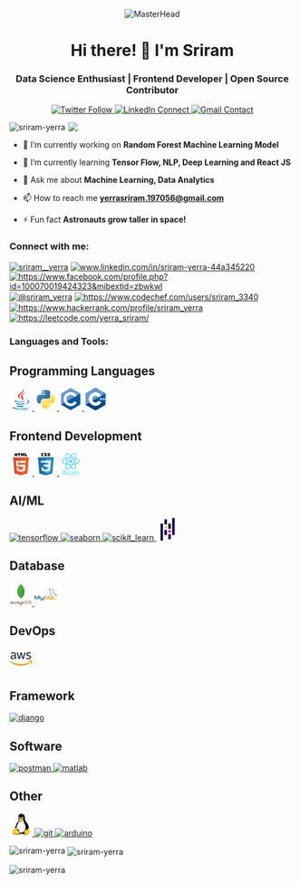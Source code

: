<p align="center">
  <img src="https://encrypted-tbn0.gstatic.com/images?q=tbn:ANd9GcTcfKDw1wV2a_9aS3UcJpHkrihZ6JYmvQJ_YP6wAJ42MTIK7RXeiMQSqZOexGUj5WDF4Q" alt="MasterHead">
</p>


<h1 align="center">Hi there! 👋 I'm Sriram</h1>
<h3 align="center">Data Science Enthusiast | Frontend Developer | Open Source Contributor</h3>
<p align="center">
  <a href="https://twitter.com/sriram__yerra" target="_blank">
    <img src="https://img.shields.io/twitter/follow/sriram__yerra?logo=twitter&style=for-the-badge" alt="Twitter Follow">
  </a>
  <a href="https://www.linkedin.com/in/sriram-yerra-44a345220/" target="_blank">
    <img src="https://img.shields.io/badge/LinkedIn-Connect-blue?style=for-the-badge&logo=linkedin" alt="LinkedIn Connect">
  </a>
  <a href="mailto:yerrasriram.197056@gmail.com" target="_blank">
    <img src="https://img.shields.io/badge/Gmail-Contact-red?style=for-the-badge&logo=gmail" alt="Gmail Contact">
  </a>
</p>


<img align="right" width="400" src="https://cdn.dribbble.com/users/1162077/screenshots/3848914/programmer.gif">


<p align="left"> <img src="https://komarev.com/ghpvc/?username=sriram-yerra&label=Profile%20views&color=0e75b6&style=flat" alt="sriram-yerra" /> </p>

- 🔭 I’m currently working on **Random Forest Machine Learning Model**

- 🌱 I’m currently learning **Tensor Flow, NLP, Deep Learning and React JS**

- 💬 Ask me about **Machine Learning, Data Analytics**

- 📫 How to reach me **yerrasriram.197056@gmail.com**

- ⚡ Fun fact **Astronauts grow taller in space!**

<h3 align="left">Connect with me:</h3>
<p align="left">
<a href="https://twitter.com/sriram__yerra" target="blank"><img align="center" src="https://raw.githubusercontent.com/rahuldkjain/github-profile-readme-generator/master/src/images/icons/Social/twitter.svg" alt="sriram__yerra" height="30" width="40" /></a>
<a href="https://linkedin.com/in/www.linkedin.com/in/sriram-yerra-44a345220" target="blank"><img align="center" src="https://raw.githubusercontent.com/rahuldkjain/github-profile-readme-generator/master/src/images/icons/Social/linked-in-alt.svg" alt="www.linkedin.com/in/sriram-yerra-44a345220" height="30" width="40" /></a>
<a href="https://fb.com/https://www.facebook.com/profile.php?id=100070019424323&mibextid=zbwkwl" target="blank"><img align="center" src="https://raw.githubusercontent.com/rahuldkjain/github-profile-readme-generator/master/src/images/icons/Social/facebook.svg" alt="https://www.facebook.com/profile.php?id=100070019424323&mibextid=zbwkwl" height="30" width="40" /></a>
<a href="https://medium.com/@sriram_yerra" target="blank"><img align="center" src="https://raw.githubusercontent.com/rahuldkjain/github-profile-readme-generator/master/src/images/icons/Social/medium.svg" alt="@sriram_yerra" height="30" width="40" /></a>
<a href="https://www.codechef.com/users/https://www.codechef.com/users/sriram_3340" target="blank"><img align="center" src="https://cdn.jsdelivr.net/npm/simple-icons@3.1.0/icons/codechef.svg" alt="https://www.codechef.com/users/sriram_3340" height="30" width="40" /></a>
<a href="https://www.hackerrank.com/https://www.hackerrank.com/profile/sriram_yerra" target="blank"><img align="center" src="https://raw.githubusercontent.com/rahuldkjain/github-profile-readme-generator/master/src/images/icons/Social/hackerrank.svg" alt="https://www.hackerrank.com/profile/sriram_yerra" height="30" width="40" /></a>
<a href="https://www.leetcode.com/https://leetcode.com/yerra_sriram/" target="blank"><img align="center" src="https://raw.githubusercontent.com/rahuldkjain/github-profile-readme-generator/master/src/images/icons/Social/leet-code.svg" alt="https://leetcode.com/yerra_sriram/" height="30" width="40" /></a>
</p>

<h3 align="left">Languages and Tools:</h3>
<h2>Programming Languages</h2>
<p align="left">
  <a href="https://www.java.com" target="_blank" rel="noreferrer"> <img src="https://raw.githubusercontent.com/devicons/devicon/master/icons/java/java-original.svg" alt="java" width="40" height="40"/> </a>
  <a href="https://www.python.org" target="_blank" rel="noreferrer"> <img src="https://raw.githubusercontent.com/devicons/devicon/master/icons/python/python-original.svg" alt="python" width="40" height="40"/> </a>
  <a href="https://www.cprogramming.com/" target="_blank" rel="noreferrer"> <img src="https://raw.githubusercontent.com/devicons/devicon/master/icons/c/c-original.svg" alt="c" width="40" height="40"/> </a>
  <a href="https://www.w3schools.com/cpp/" target="_blank" rel="noreferrer"> <img src="https://raw.githubusercontent.com/devicons/devicon/master/icons/cplusplus/cplusplus-original.svg" alt="cplusplus" width="40" height="40"/> </a>
</p>

<h2>Frontend Development</h2>
<p align="left">
  <a href="https://www.w3schools.com/html/" target="_blank" rel="noreferrer"> <img src="https://raw.githubusercontent.com/devicons/devicon/master/icons/html5/html5-original-wordmark.svg" alt="html5" width="40" height="40"/> </a>
  <a href="https://www.w3schools.com/css/" target="_blank" rel="noreferrer"> <img src="https://raw.githubusercontent.com/devicons/devicon/master/icons/css3/css3-original-wordmark.svg" alt="css3" width="40" height="40"/> </a>
  <a href="https://reactjs.org/" target="_blank" rel="noreferrer"> <img src="https://raw.githubusercontent.com/devicons/devicon/master/icons/react/react-original-wordmark.svg" alt="react" width="40" height="40"/> </a>
</p>

<h2>AI/ML</h2>
<p align="left">
  <a href="https://www.tensorflow.org" target="_blank" rel="noreferrer"> <img src="https://www.vectorlogo.zone/logos/tensorflow/tensorflow-icon.svg" alt="tensorflow" width="40" height="40"/> </a>
  <a href="https://seaborn.pydata.org/" target="_blank" rel="noreferrer"> <img src="https://seaborn.pydata.org/_images/logo-mark-lightbg.svg" alt="seaborn" width="40" height="40"/> </a>
  <a href="https://scikit-learn.org/" target="_blank" rel="noreferrer"> <img src="https://upload.wikimedia.org/wikipedia/commons/0/05/Scikit_learn_logo_small.svg" alt="scikit_learn" width="40" height="40"/> </a>
  <a href="https://pandas.pydata.org/" target="_blank" rel="noreferrer"> <img src="https://raw.githubusercontent.com/devicons/devicon/2ae2a900d2f041da66e950e4d48052658d850630/icons/pandas/pandas-original.svg" alt="pandas" width="40" height="40"/> </a>
</p>

<h2>Database</h2>
<p align="left">
  <a href="https://www.mongodb.com/" target="_blank" rel="noreferrer"> <img src="https://raw.githubusercontent.com/devicons/devicon/master/icons/mongodb/mongodb-original-wordmark.svg" alt="mongodb" width="40" height="40"/> </a>
  <a href="https://www.mysql.com/" target="_blank" rel="noreferrer"> <img src="https://raw.githubusercontent.com/devicons/devicon/master/icons/mysql/mysql-original-wordmark.svg" alt="mysql" width="40" height="40"/> </a>
</p>

<h2>DevOps</h2>
<p align="left">
  <a href="https://aws.amazon.com" target="_blank" rel="noreferrer"> <img src="https://raw.githubusercontent.com/devicons/devicon/master/icons/amazonwebservices/amazonwebservices-original-wordmark.svg" alt="aws" width="40" height="40"/> </a>
</p>

<h2>Framework</h2>
<p align="left">
  <a href="https://www.djangoproject.com/" target="_blank" rel="noreferrer"> <img src="https://cdn.worldvectorlogo.com/logos/django.svg" alt="django" width="40" height="40"/> </a>
</p>

<h2>Software</h2>
<p align="left">
  <a href="https://postman.com" target="_blank" rel="noreferrer"> <img src="https://www.vectorlogo.zone/logos/getpostman/getpostman-icon.svg" alt="postman" width="40" height="40"/> </a>
  <a href="https://www.mathworks.com/" target="_blank" rel="noreferrer"> <img src="https://upload.wikimedia.org/wikipedia/commons/2/21/Matlab_Logo.png" alt="matlab" width="40" height="40"/> </a>
</p>

<h2>Other</h2>
<p align="left">
  <a href="https://www.linux.org/" target="_blank" rel="noreferrer"> <img src="https://raw.githubusercontent.com/devicons/devicon/master/icons/linux/linux-original.svg" alt="linux" width="40" height="40"/> </a>
  <a href="https://git-scm.com/" target="_blank" rel="noreferrer"> <img src="https://www.vectorlogo.zone/logos/git-scm/git-scm-icon.svg" alt="git" width="40" height="40"/> </a>
  <a href="https://www.arduino.cc/" target="_blank" rel="noreferrer"> <img src="https://cdn.worldvectorlogo.com/logos/arduino-1.svg" alt="arduino" width="40" height="40"/> </a>
</p>


<p><img align="left" src="https://github-readme-stats.vercel.app/api/top-langs?username=sriram-yerra&show_icons=true&locale=en&layout=compact" alt="sriram-yerra" /></p>

<p>&nbsp;<img align="center" src="https://github-readme-stats.vercel.app/api?username=sriram-yerra&show_icons=true&locale=en" alt="sriram-yerra" /></p>

<p><img align="center" src="https://github-readme-streak-stats.herokuapp.com/?user=sriram-yerra&" alt="sriram-yerra" /></p>
